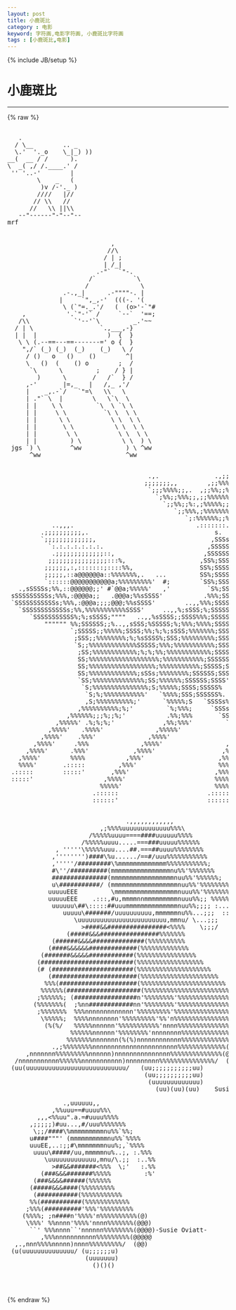 ```yaml
---
layout: post
title: 小鹿斑比
category : 电影
keyword: 字符画,电影字符画, 小鹿斑比字符画
tags : [小鹿斑比,电影]
---
```

{% include JB/setup %}
# 小鹿斑比
---
{% raw %}
<pre>

   .
  / \__        .. _
  \.&#039;  &#039;._o    \_|_) ))
__(  __ / /      ).
\  _( ,/ /.____.&#039; /
 &#039;&#039; &#039;..-&#039;        |
        \    _   (
         )v /-&#039;._ )
        ////   |//
       // \\   //
      //   \\ ||\\
   --&quot;------&quot;-&quot;--&quot;--
mrf


                            ,
                           //\
                          / | ;
                          | /_|
                        .-&quot;`  `&quot;-.
                      /`          `\
                     /              \
               .-.,_|      .-&quot;&quot;&quot;&quot;-. |
              |     `&quot;,_,-&#039;  (((-. &#039;(
               \ (`&quot;=._.&#039;/   (  (o&gt;&#039;-`&quot;#
    ,           &#039;.`&quot;-&#039;` /     `--`  &#039;==;
   /\\            `&#039;--&#039;`\         _.&#039;~~
  / | \                  `.,___,-}
  | |  |                   )  {  }
   \ \ (.--==---==-------=&#039; o {  }
    &quot;,/` (_) (_)  (_)    (_)   \ /
     / ()   o   ()    ()        ^|
     \   ()  (    () o        ;  /
      `\      \         ;    / } |
        )      \       /   /`  } /
     ,-&#039;       |=,_   |   /,_ ,&#039;/
     |    _,.-`/   `&quot;=\   \\   \
     | .&quot;` \  |        \   \`\  \
     | |    \ \         `\  \ `\ \
     | |     \ \          `\ \  \ \
     | |      \ \           \ \  \ \
     | |       \ \           \ \  \ \
     | |        \ \           \ \  \ \
     | |         ) \           \ \  ) \
 jgs `) \        ^ww            ) \ ^ww
      ^ww                       ^ww


                                      .,.               .,;;;;;,
                                     ;;;;;;;,,        ,;;%%%%%;;
                                      `;;;%%%%;;,.  ,;;%%;;%%%;;
                                        `;%%;;%%%;;,;;%%%%%%%;;&#039;
                                          `;;%%;;%:,;%%%%%;;%%;;,
                                             `;;%%%,;%%%%%%%%%;;;
                                                `;:%%%%%%;;%%;;;&#039;
            ..,,,.                                 .:::::::.
         .;;;;;;;;;;,.                                  s.
         `;;;;;;;;;;;;;,                               ,SSSs.
           `:.:.:.:.:.:.:.                            ,SSSSSSs.
            .;;;;;;;;;;;;;::,                        ,SSSSSSSSS,
           ;;;;;;;;;;;;;;;;:::%,                    ,SS%;SSSSSSsS
          ;;;;;;,:,:::::::;::::%%,                  SS%;SSSSSSsSS
          ;;;;;,::a@@@@@@a::%%%%%%%,.   ...         SS%;SSSSSSSS&#039;
          `::::::@@@@@@@@@@@a;%%%%%%%%%&#039;  #;        `SS%;SSSSS&#039;
   .,sSSSSs;%%,::@@@@@@;;&#039; #`@@a;%%%%%&#039;   ,&#039;          `S%;SS&#039;
 sSSSSSSSSSs;%%%,:@@@@a;;   .@@@a;%%sSSSS&#039;           .%%%;SS,
 `SSSSSSSSSSSs;%%%,:@@@a;;;;@@@;%%sSSSS&#039;        ..,,%%%;SSSSSSs.
   `SSSSSSSSSSSSs;%%,%%%%%%%%%%%SSSS&#039;     ..,,%;sSSS;%;SSSSSSSSs.
      `SSSSSSSSSSS%;%;sSSSS;&quot;&quot;&quot;&quot;   ..,,%sSSSS;;SSSS%%%;SSSSSSSSSS.
          &quot;&quot;&quot;&quot;&quot;&quot; %%;SSSSSS;;%..,,sSSS;%SSSSS;%;%%%;%%%%;SSSSSS;SSS.
                 `;SSSSS;;%%%%%;SSSS;%%;%;%;sSSS;%%%%%%%;SSSSSS;SSS
                  ;SSS;;%%%%%%%%;%;%sSSSS%;SSS;%%%%%%%%%;SSSSSS;SSS
                  `S;;%%%%%%%%%%%%%SSSSS;%%%;%%%%%%%%%%%;SSSSSS;SSS
                   ;SS;%%%%%%%%%%%%;%;%;%%;%%%%%%%%%%%%;SSSSSS;SSS&#039;
                   SS;%%%%%%%%%%%%%%%%%%%;%%%%%%%%%%%;SSSSSS;SSS&#039;
                   SS;%%%%%%%%%%%%%%%%%%;%%%%%%%%%%%;SSSSS;SSS&#039;
                   SS;%%%%%%%%%%%%%;sSSs;%%%%%%%%;SSSSSS;SSSS
                   `SS;%%%%%%%%%%%%%%;SS;%%%%%%;SSSSSS;SSSS&#039;
                    `S;%%%%%%%%%%%%%%%;S;%%%%%;SSSS;SSSSS%
                     `S;%;%%%%%%%%%%%&#039;   `%%%%;SSS;SSSSSS%.
                     ,S;%%%%%%%%%%;&#039;      `%%%%%;S   `SSSSs%,.
                   ,%%%%%%%%%%;%;&#039;         `%;%%%;     `SSSs;%%,.
                ,%%%%%%;;;%;;%;&#039;           .%%;%%%       `SSSSs;%%.
             ,%%%%%&#039; .%;%;%;&#039;             ,%%;%%%&#039;         `SSSS;%%
           ,%%%%&#039;   .%%%%&#039;              ,%%%%%&#039;             `SSs%%&#039;
         ,%%%%&#039;    .%%%&#039;              ,%%%%&#039;                ,%%%&#039;
       ,%%%%&#039;     .%%%              ,%%%%&#039;                 ,%%%&#039;
     ,%%%%&#039;      .%%%&#039;            ,%%%%&#039;                  ,%%%&#039;
   ,%%%%&#039;        %%%%           ,%%%&#039;                    ,%%%%
   %%%%&#039;       .:::::         ,%%%&#039;                      %%%%&#039;
 .:::::        :::::&#039;       ,%%%&#039;                       ,%%%%
 :::::&#039;                   ,%%%%&#039;                        %%%%%
                         %%%%%&#039;                         %%%%%
                       .::::::                        .::::::
                       ::::::&#039;                        ::::::&#039;   Susie Oviatt


                                .,,,,,,,,,,,,
                         ,;%%%%uuuuuuuuuuuuu%%%\
                      /%%%%%uuuu====####uuuuuu%%%%
                    /%%%%%uuuu.....===###uuuuu%%%%%%
             , &#039;&#039;&#039;&#039;&#039;\%%%%%uuu....##.===##uuuu%%%%%%%%
            ,&#039;&#039;&#039;&#039;&#039;&#039;&#039;&#039;)####\%u....../==#/uuu%%%%%%%%%%%
            ,&#039;&#039;&#039;&#039;&#039;/#########\%mmmmmmmmmmmmm%%%%%%%%%%%;
            #\&#039;&#039;/##########(mmmmmmmmmmmmmmmmnu%%&#039;%%%%%%%
            ###############(mmmmmmmmmmmmmmmmmnuu%%&#039;%%%%%%;
            u\###########/ (mmmmmmmmmmmmmmmmmmnuu%%&#039;%%%%%%%%
           uuuuuEEE         \mmmmmmmmmmmmmmmmmnuuu%%&#039;%%%%%%%%%
           uuuuuEEE    .:::,#u,mmmmnnmmmmmmmmmnuuu%%;; %%%%%%%%%
            uuuuuu\##\:::::##uuummmmmmmmmmmmmmnuu%%;;;; :...%%%%%%
               uuuuu\#######/uuuuuuuuuu,mmmmmmnu%%...;;;  ::...%%%%
                  \uuuuuuuuuuuuuuuuuuuuuuuu,mmnu/ \...;;;   ::...%%%
                    &gt;####&amp;&amp;################&lt;%%%%    \;;;/    ::...%%%
                (#####&amp;&amp;&amp;################%%%%%%%              ::..%%%
            (######&amp;&amp;&amp;&amp;##############(%%%%%%%%%%                ::%/
           (####&amp;&amp;&amp;&amp;&amp;&amp;#############(%%%%%%%%%%%%%
         (#######&amp;&amp;&amp;&amp;&amp;############(%%%%%%%%%%%%%%%%
        (#########################(%%%%%%%%%%%%%%%%%%
        (# (######################(%%%%%%%%%%%%%%%%%%%%
           (#######################(%%%%%%%%%%%%%%%%%%%%%
          %%%(#####################(%%%%%%%%%%%%%%%%%%%%%%%
         %%%%%%(####################(%%%%%%%%%%%%%%%%%%%%%%%
        ;%%%%%%; (#################n&#039;%%%%%%%%&#039;%%%%%%%%%%%%%%%
       (%%%%%%%(  ;%nn############nn&#039;%%%%%%%%&#039;%%%%%%%%%%%%%%%%
        ;%%%%%%%  %%%nnnnnnnnnnnnn&#039;%%%%%%%%%&#039;%%%%%%%%%%%%%%%%%%(@@@)
         \%%%%%;  %%%%nnnnnnnn&#039;%%%%%%%%%&#039;%%&#039;n%%%%%%%%%%%%%%%%%(@@@@@)
          (%(%/   %%%%%nnnnnn&#039;%%%%%%%%%%%&#039;nnnn%%%%%%%%%%%%%%%%(@@@@@@
                 %%%%%%nnnnnn&#039;%%%%%%%%&#039;nnnnnnnn%%%%%%%%%%%%%%(@@@@@@@
                %%%%%%%nnnnnnn(%(%)nnnnnnnnnnnn%%%%%%%%%%%%%(@@@@@@@)
            .,;%%%%%%%%nnnnnnnnnnnnnnnnnnnnnnn%%%%%%%%%%%%%(@@@@@@@@
     ,nnnnnnn%%%%%%%%%nnnnnn)nnnnnnnnnnnnnnn%%%%%%%%%%%%%%(@@@@@@@)
  /nnnnnnnnnnn%%%%%%nnnnnnnnnnn)nnnnnnnnn%%%%%%%%%%%%%%%/  (@@@@)
 (uu(uuuuuuuuuuuuuuuuuuuuuuuuuuu/   (uu;;;;;;;;;;;uu)
                                     (uu;;;;;;;;;;uu)
                                      (uuuuuuuuuuuuu)
                                        (uu)(uu)(uu)    Susie Oviatt

               .,uuuuuu,,
            ,%%uuu==#uuuu%%\
        ,,,&lt;%%uu&quot;.a.=#uuuu%%%%
      ,;;;;;)#uu...,#/uuu%%%%%%%
       \;;/####\%mmmmmmmmmnu%%`%%;
      u####&quot;&quot;&quot;&#039; (mmmmmmmmmmnu%%`%%%%
      uuuEE,..:;;#\mmmmmmmnuu%;,`%%%%
       uuuu\#####/uu,mmmmmnu%..;, :.%%%
          \uuuuuuuuuuuuu,mnu/\.;;  :..%%
            &gt;##&amp;&amp;#######&lt;%%%  \;&#039;   :.%%
         (###&amp;&amp;&amp;#######%%%%%         :%&#039;
       (###&amp;&amp;&amp;&amp;######(%%%%%%
      (#####&amp;&amp;&amp;####(%%%%%%%%%
       (###########(%%%%%%%%%%%
      %%(###########(%%%%%%%%%%%%
     ;%%%(##########&#039;%%%&#039;%%%%%%%%%
    (%%%%; ;n####n&#039;%%%%&#039;n%%%%%%%%%%(@)
     \%%%&#039; %%nnnn&#039;%%%%&#039;nnnn%%%%%%%(@@@)
      ``&#039; %%%nnnn``&#039;nnnnnn%%%%%%%%(@@@@)-Susie Oviatt-
         ,%%%nnnnnnnnnnn%%%%%%%%%(@@@@@
  ,.,nnn%%%%nnnnn)nnnn%%%%%%%%%/  (@@)
 (u(uuuuuuuuuuuuuu/ (u;;;;;;u)
                     (uuuuuuu)
                       ()()()


 </pre>
{% endraw %}
